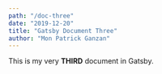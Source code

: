 ```yaml
---
path: "/doc-three"
date: "2019-12-20"
title: "Gatsby Document Three"
author: "Mon Patrick Ganzan"
---
```


This is my very **THIRD** document in Gatsby.